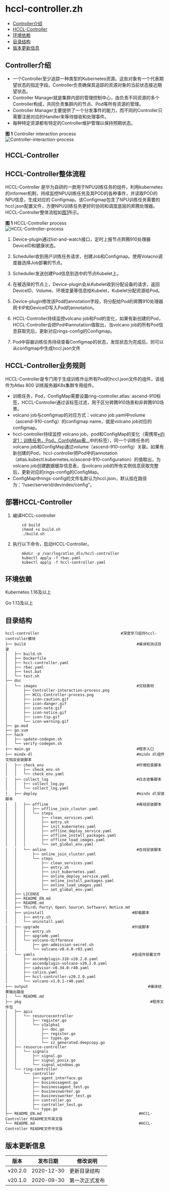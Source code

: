 # hccl-controller.zh
-   [Controller介绍](#Controller介绍.md)
-   [HCCL-Controller](#HCCL-Controller.md)
-   [环境依赖](#环境依赖.md)
-   [目录结构](#目录结构.md)
-   [版本更新信息](#版本更新信息.md)
<h2 id="Controller介绍.md">Controller介绍</h2>

-   一个Controller至少追踪一种类型的Kubernetes资源。这些对象有一个代表期望状态的指定字段。Controller负责确保其追踪的资源对象的当前状态接近期望状态。
-   Controller Manager就是集群内部的管理控制中心，由负责不同资源的多个Controller构成，共同负责集群内的节点、Pod等所有资源的管理。
-   Controller Manager主要提供了一个分发事件的能力，而不同的Controller只需要注册对应的Handler来等待接收和处理事件。
-   每种特定资源都有特定的Controller维护管理以保持预期状态。

**图 1**  Controller interaction process<a name="fig14783175555117"></a>  
![](doc/images/Controller-interaction-process.png "Controller-interaction-process")

<h2 id="HCCL-Controller.md">HCCL-Controller</h2>

## HCCL-Controller整体流程<a name="section2078393613277"></a>
HCCL-Controller 是华为自研的一款用于NPU训练任务的组件，利用kubernetes的informer机制，持续监控NPU训练任务及其POD的各种事件，并读取POD的NPU信息，生成对应的
Configmap。该Configmap包含了NPU训练任务需要的hccl.json配置文件，方便NPU训练任务更好的协同和调度底层的昇腾处理器。
HCCL-Controller整体流程如[图1](#fig13227145124720)所示。

**图 1**  HCCL-Controller process<a name="fig13227145124720"></a>  
![](doc/images/HCCL-Controller-process.png "HCCL-Controller-process")

1.  Device-plugin通过list-and-watch接口，定时上报节点昇腾910处理器DeviceID和健康状态。

2.  Scheduller收到用户训练任务请求，创建Job和Configmap。使用Volacno调度器选择Job部署的节点。

3.  Scheduller发送创建Pod信息到选中的节点Kubelet上。

4.  在被选择的节点上，Device-plugin会从Kubelet收到分配设备的请求，返回DeviceID、Volume、环境变量等信息给Kubelet，Kubelet分配资源给Pod。

5.  Device-plugin修改该Pod的annotation字段，将分配给Pod的昇腾910处理器网卡IP和DeviceID写入Pod的annotation。

6.  HCCL-Controller持续监控volcano job和Pod的变化，如果有新创建的Pod，HCCL-Controller会把Pod中annotation值取出，当volcano job的所有Pod信息获取完后，更新对应rings-config的Configmap。

7.  Pod中容器训练任务持续查看Configmap的状态，发现状态为完成后，则可以从configmap中生成hccl.json文件


## HCCL-Controller业务规则<a name="section139091513611"></a>

HCCL-Controller是专门用于生成训练作业所有Pod的hccl.json文件的组件，该组件为Atlas 800 训练服务器K8s集群专用组件。

-   <a name="li121021418717"></a>训练任务，Pod，ConfigMap需要设置ring-controller.atlas: ascend-910标签，HCCL-Controller通过该标签过滤，用于区分昇腾910场景和非昇腾910场景。
-   volcano job与configmap的对应方式：volcano job.yaml中volume（ascend-910-config）的configmap name，就是volcano job对应的configmap。
-   hccl-controller持续监控 volcano job，pod和ConfigMap的变化（需携带[•约定1：训练任务，Pod，ConfigMap需...](#li121021418717)中的标签），同一个训练任务的volcano job和ConfigMap通过volume（ascend-910-config）关联。如果有新创建的Pod，hccl-controller把Pod中的annotation（atlas.kubectl.kubernetes.io/ascend-910-configuration）的值取出，为volcano job创建数据缓存信息表，当volcano job的所有实例信息获取完整后，更新对应的rings-config的ConfigMap。
-   ConfigMap中rings-config的文件名默认为hccl.json，默认挂在路径为：“/user/serverid/devindex/config”。

## 部署HCCL-Controller<a name="section124015514383"></a>

1.  编译HCCL-controller
    ```
        cd build
        chmod +x build.sh
        ./build.sh
    ```

2.  执行以下命令，启动HCCL-Controller。
    ```
        mkdir -p /var/log/atlas_dls/hccl-controller
        kubectl apply -f rbac.yaml
        kubectl apply -f hccl-controller.yaml
    ```
    


<h2 id="环境依赖.md">环境依赖</h2>

Kubernetes 1.16及以上

Go 1.13及以上

<h2 id="目录结构.md">目录结构</h2>

```
hccl-controller                                    #深度学习组件hccl-controller模块                       
├── build                                                 #编译和测试目录 
│   ├── build.sh
│   ├── Dockerfile
│   ├── hccl-controller.yaml
│   ├── rbac.yaml
│   ├── test.bat
│   └── test.sh
├── doc
│   └── images                                            #文档素材
│       ├── Controller-interaction-process.png
│       ├── HCCL-Controller-process.png
│       ├── icon-caution.gif
│       ├── icon-danger.gif
│       ├── icon-note.gif
│       ├── icon-notice.gif
│       ├── icon-tip.gif
│       └── icon-warning.gif
├── go.mod
├── go.sum
├── hack
│   ├── update-codegen.sh
│   └── verify-codegen.sh
├── main.go                                               #程序入口
├── mindx-dl                                              #mindx dl组件文档及安装脚本
│   ├── check_env                                         #环境检查脚本
│   │   ├── check_env.sh
│   │   └── check_env.yaml
│   ├── collect_log                                       #日志收集脚本
│   │   ├── collect_log.py
│   │   └── collect_log.yaml
│   ├── deploy                                            #mindx dl安装脚本
│   │   ├── offline                                       #离线安装脚本
│   │   │   ├── offline_join_cluster.yaml
│   │   │   └── steps
│   │   │       ├── clean_services.yaml
│   │   │       ├── entry.sh
│   │   │       ├── init_kubernetes.yaml
│   │   │       ├── offline_deploy_service.yaml
│   │   │       ├── offline_install_packages.yaml
│   │   │       ├── offline_load_images.yaml
│   │   │       └── set_global_env.yaml
│   │   └── online                                        #在线安装脚本
│   │       ├── online_join_cluster.yaml
│   │       └── steps
│   │           ├── clean_services.yaml
│   │           ├── entry.sh
│   │           ├── init_kubernetes.yaml
│   │           ├── online_deploy_service.yaml
│   │           ├── online_install_packages.yaml
│   │           ├── online_load_images.yaml
│   │           └── set_global_env.yaml
│   ├── LICENSE
│   ├── README_EN.md
│   ├── README.md
│   ├── Third\ Party\ Open\ Source\ Software\ Notice.md
│   ├── uninstall                                       #卸载脚本
│   │   ├── entry.sh
│   │   └── uninstall.yaml
│   ├── upgrade                                         #升级脚本
│   │   ├── entry.sh
│   │   ├── upgrade.yaml
│   │   └── volcano-difference
│   │       ├── gen-admission-secret.sh
│   │       └── volcano-v0.4.0-r03.yaml
│   └── yamls                                           #各组件部署文件
│       ├── ascendplugin-310-v20.2.0.yaml
│       ├── ascendplugin-volcano-v20.2.0.yaml
│       ├── cadvisor-v0.34.0-r40.yaml
│       ├── calico.yaml
│       ├── hccl-controller-v20.2.0.yaml
│       └── volcano-v1.0.1-r40.yaml
├── output                                                     #编译结果输出路径
│   └── README.md
├── pkg                                                         #程序文件包
│   ├── apis
│   │   └── resourcecontroller
│   │       ├── register.go
│   │       └── v1alpha1
│   │           ├── doc.go
│   │           ├── register.go
│   │           ├── types.go
│   │           └── zz_generated.deepcopy.go
│   ├── resource-controller
│   │   └── signals
│   │       ├── signal.go
│   │       ├── signal_posix.go
│   │       └── signal_windows.go
│   └── ring-controller
│       └── controller
│           ├── agent_interface.go
│           ├── businessagent.go
│           ├── businessagent_test.go
│           ├── businessworker.go
│           ├── businessworker_test.go
│           ├── controller.go
│           ├── controller_test.go
│           └── type.go
├── README_EN.md                                           #HCCL-Controller README文件英文版
└── README.md                                              #HCCL-Controller README文件中文版
```

<h2 id="版本更新信息.md">版本更新信息</h2>


| 版本   | 发布日期   | 修改说明  |
| ---- | ---- | ---- |
| v20.2.0| 2020-12-30    | 更新目录结构    |
| v20.1.0| 2020-09-30    | 第一次正式发布    |

